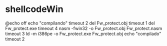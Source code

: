 # shellcodeWin

@echo off
echo "compilando"
timeout 2
del Fw_protect.obj
timeout 1
del Fw_protect.exe
timeout 4
nasm -fwin32 -o Fw_protect.obj Fw_protect.nasm
timeout 3
ld -m i386pe -o Fw_protect.exe Fw_protect.obj
echo "compilado"
timeout 2
